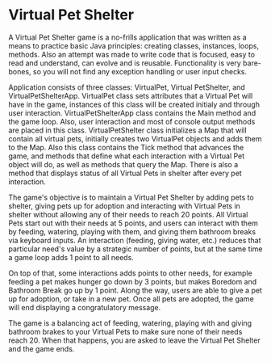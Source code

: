 # Virtual Pet Shelter

A Virtual Pet Shelter game is a no-frills application that was written as a means to practice basic Java principles: creating classes, instances, loops, methods. 
Also an attempt was made to write code that is focused, easy to read and understand, can evolve and is reusable. 
Functionality is very bare-bones, so you will not find any exception handling or user input checks.

Application consists of three classes: VirtualPet, Virtual PetShelter, and VirtualPetShelterApp.
VirtualPet class sets attributes that a Virtual Pet will have in the game, instances of this class will be created initialy and through user interaction.
VirtualPetShelterApp class contains the Main method and the game loop. Also, user interaction and most of console output methods are placed in this class.
VirtualPetShelter class initializes a Map that will contain all virtual pets, initially creates two VirtualPet objects and adds them to the Map. 
Also this class contains the Tick method that advances the game, and methods that define what each interaction with a Virtual Pet object will do, as well as methods that query the Map.
There is also a method that displays status of all Virtual Pets in shelter after every pet interaction.

The game's objective is to maintain a Virtual Pet Shelter by adding pets to shelter, giving pets up for adoption and interacting with Virtual Pets in shelter without allowing any of their needs to reach 20 points.
All Virtual Pets start out with their needs at 5 points, and users can interact with them by feeding, watering, playing with them, and giving them bathroom breaks via keyboard inputs. 
An interaction (feeding, giving water, etc.) reduces that particular need's value by a strategic number of points, but at the same time a game loop adds 1 point to all needs.

On top of that, some interactions adds points to other needs, for example feeding a pet makes hunger go down by 3 points, but makes Boredom and Bathroom Break go up by 1 point. 
Along the way, users are able to give a pet up for adoption, or take in a new pet. Once all pets are adopted, the game will end displaying a congratulatory message.

The game is a balancing act of feeding, watering, playing with and giving bathroom brakes to your Virtual Pets to make sure none of their needs reach 20. 
When that happens, you are asked to leave the Virtual Pet Shelter and the game ends. 
